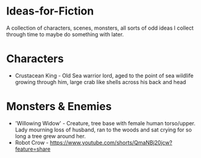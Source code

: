 # Ideas-for-Fiction
A collection of characters, scenes, monsters, all sorts of odd ideas I collect through time to maybe do something with later.

# Characters
- Crustacean King - Old Sea warrior lord, aged to the point of sea wildlife growing through him, large crab like shells across his back and head
  
# Monsters & Enemies
- 'Willowing Widow' - Creature, tree base with female human torso/upper. Lady mourning loss of husband, ran to the woods and sat crying for so long a tree grew around her.
- Robot Crow - https://www.youtube.com/shorts/QmaNBj20jcw?feature=share
